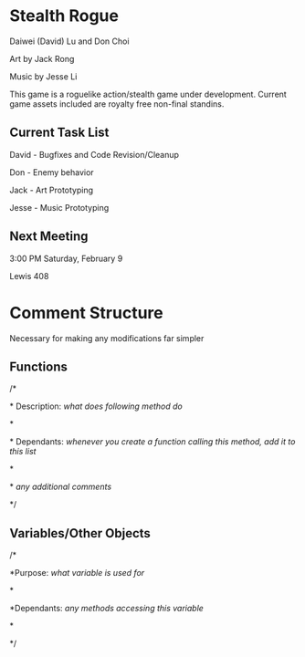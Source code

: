 # Stealth Rogue

Daiwei (David) Lu and Don Choi

Art by Jack Rong

Music by Jesse Li

This game is a roguelike action/stealth game under development.  Current game assets included are royalty free non-final standins.


## Current Task List

David - Bugfixes and Code Revision/Cleanup

Don - Enemy behavior

Jack - Art Prototyping

Jesse - Music Prototyping


## Next Meeting

3:00 PM Saturday, February 9

Lewis 408


# Comment Structure

Necessary for making any modifications far simpler

## Functions

/\*

 \* Description: _what does following method do_

 \* 


 \* Dependants: _whenever you create a function calling this method, add it to this list_

 \* 

 \* _any additional comments_

 \*/

## Variables/Other Objects

/*

 \*Purpose: _what variable is used for_

 \*

 \*Dependants: _any methods accessing this variable_

 \*

 \*/